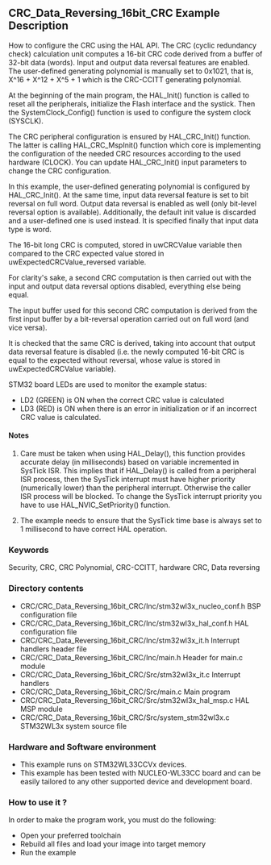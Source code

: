 ## <b>CRC_Data_Reversing_16bit_CRC Example Description</b>

How to configure the CRC using the HAL API. The CRC (cyclic
redundancy check) calculation unit computes a 16-bit CRC code derived from a
buffer of 32-bit data (words). Input and output data reversal features are
enabled. The user-defined generating polynomial is manually set to 0x1021,
that is, X^16 + X^12 + X^5 + 1 which is the CRC-CCITT generating polynomial.

At the beginning of the main program, the HAL_Init() function is called to reset
all the peripherals, initialize the Flash interface and the systick.
Then the SystemClock_Config() function is used to configure the system
clock (SYSCLK).

The CRC peripheral configuration is ensured by HAL_CRC_Init() function.
The latter is calling HAL_CRC_MspInit() function which core is implementing
the configuration of the needed CRC resources according to the used hardware (CLOCK).
You can update HAL_CRC_Init() input parameters to change the CRC configuration.

In this example, the user-defined generating polynomial is configured by
HAL_CRC_Init(). At the same time, input data reversal feature is set to bit
reversal on full word.
Output data reversal is enabled as well (only bit-level reversal option is available).
Additionally, the default init value is discarded and a user-defined one is used
instead.
It is specified finally that input data type is word.

The 16-bit long CRC is computed, stored in uwCRCValue variable then compared to the
CRC expected value stored in uwExpectedCRCValue_reversed variable.


For clarity's sake, a second CRC computation is then carried out with the input
and output data reversal options disabled, everything else being equal.

The input buffer used for this second CRC computation is derived from the
first input buffer by a bit-reversal operation carried out on full word (and vice versa).

It is checked that the same CRC is derived, taking into account that output data
reversal feature is disabled (i.e. the newly computed 16-bit CRC is equal to the
expected without reversal, whose value is stored in uwExpectedCRCValue variable).



STM32 board LEDs are used to monitor the example status:

  - LD2 (GREEN) is ON when the correct CRC value is calculated
  - LD3 (RED) is ON when there is an error in initialization or if an incorrect CRC value is calculated.

#### <b>Notes</b>

1. Care must be taken when using HAL_Delay(), this function provides accurate delay (in milliseconds)
   based on variable incremented in SysTick ISR. This implies that if HAL_Delay() is called from
   a peripheral ISR process, then the SysTick interrupt must have higher priority (numerically lower)
   than the peripheral interrupt. Otherwise the caller ISR process will be blocked.
   To change the SysTick interrupt priority you have to use HAL_NVIC_SetPriority() function.

2. The example needs to ensure that the SysTick time base is always set to 1 millisecond
   to have correct HAL operation.

### <b>Keywords</b>

Security, CRC, CRC Polynomial, CRC-CCITT, hardware CRC, Data reversing

### <b>Directory contents</b>

  - CRC/CRC_Data_Reversing_16bit_CRC/Inc/stm32wl3x_nucleo_conf.h           BSP configuration file
  - CRC/CRC_Data_Reversing_16bit_CRC/Inc/stm32wl3x_hal_conf.h    HAL configuration file
  - CRC/CRC_Data_Reversing_16bit_CRC/Inc/stm32wl3x_it.h          Interrupt handlers header file
  - CRC/CRC_Data_Reversing_16bit_CRC/Inc/main.h                        Header for main.c module
  - CRC/CRC_Data_Reversing_16bit_CRC/Src/stm32wl3x_it.c          Interrupt handlers
  - CRC/CRC_Data_Reversing_16bit_CRC/Src/main.c                        Main program
  - CRC/CRC_Data_Reversing_16bit_CRC/Src/stm32wl3x_hal_msp.c     HAL MSP module
  - CRC/CRC_Data_Reversing_16bit_CRC/Src/system_stm32wl3x.c      STM32WL3x system source file


### <b>Hardware and Software environment</b> 

  - This example runs on STM32WL33CCVx devices.
  - This example has been tested with NUCLEO-WL33CC board and can be
    easily tailored to any other supported device and development board.

### <b>How to use it ?</b> 

In order to make the program work, you must do the following:

 - Open your preferred toolchain
 - Rebuild all files and load your image into target memory
 - Run the example
